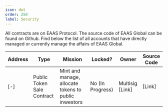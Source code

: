 ```yaml
---
icon: dot
order: 250
label: Security
---
```


All contracts are on EAAS Protocol. The source code of EAAS Global can be found on Github. Find below the list of all accounts that have directly managed or currently manage the affairs of EAAS Global.

| **Address** | **Type**                       | **Mission**                                              | **Locked?**          | **Owner**           | **Source Code** |
|---------|----------------------------|------------------------------------------------------|------------------|-----------------|-------------|
| [-]     | Public Token Sale Contract | Mint and manage, allocate tokens to public inwestors | No (In Progress) | Multisig [Link] | [Link]      |
